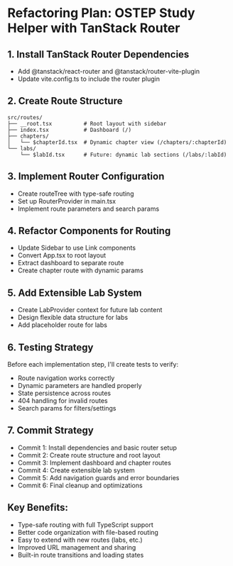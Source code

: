 # Refactoring Plan: OSTEP Study Helper with TanStack Router

## 1. **Install TanStack Router Dependencies**
- Add @tanstack/react-router and @tanstack/router-vite-plugin
- Update vite.config.ts to include the router plugin

## 2. **Create Route Structure**
```
src/routes/
├── __root.tsx          # Root layout with sidebar
├── index.tsx           # Dashboard (/)
├── chapters/
│   └── $chapterId.tsx  # Dynamic chapter view (/chapters/:chapterId)
└── labs/
    └── $labId.tsx      # Future: dynamic lab sections (/labs/:labId)
```

## 3. **Implement Router Configuration**
- Create routeTree with type-safe routing
- Set up RouterProvider in main.tsx
- Implement route parameters and search params

## 4. **Refactor Components for Routing**
- Update Sidebar to use Link components
- Convert App.tsx to root layout
- Extract dashboard to separate route
- Create chapter route with dynamic params

## 5. **Add Extensible Lab System**
- Create LabProvider context for future lab content
- Design flexible data structure for labs
- Add placeholder route for labs

## 6. **Testing Strategy**
Before each implementation step, I'll create tests to verify:
- Route navigation works correctly
- Dynamic parameters are handled properly
- State persistence across routes
- 404 handling for invalid routes
- Search params for filters/settings

## 7. **Commit Strategy**
- Commit 1: Install dependencies and basic router setup
- Commit 2: Create route structure and root layout
- Commit 3: Implement dashboard and chapter routes
- Commit 4: Create extensible lab system
- Commit 5: Add navigation guards and error boundaries
- Commit 6: Final cleanup and optimizations

## Key Benefits:
- Type-safe routing with full TypeScript support
- Better code organization with file-based routing
- Easy to extend with new routes (labs, etc.)
- Improved URL management and sharing
- Built-in route transitions and loading states